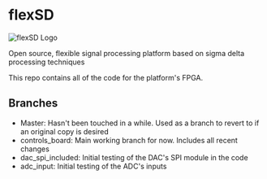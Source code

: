 # flexSD #
![flexSD Logo](https://raw.github.com/Ductapemaster/flexSD/master/img/flexSD_logo_small.png)

Open source, flexible signal processing platform based on sigma delta processing techniques

This repo contains all of the code for the platform's FPGA.

## Branches ##

- Master: Hasn't been touched in a while.  Used as a branch to revert to if an original copy is desired
- controls_board: Main working branch for now.  Includes all recent changes
- dac_spi_included: Initial testing of the DAC's SPI module in the code
- adc_input: Initial testing of the ADC's inputs